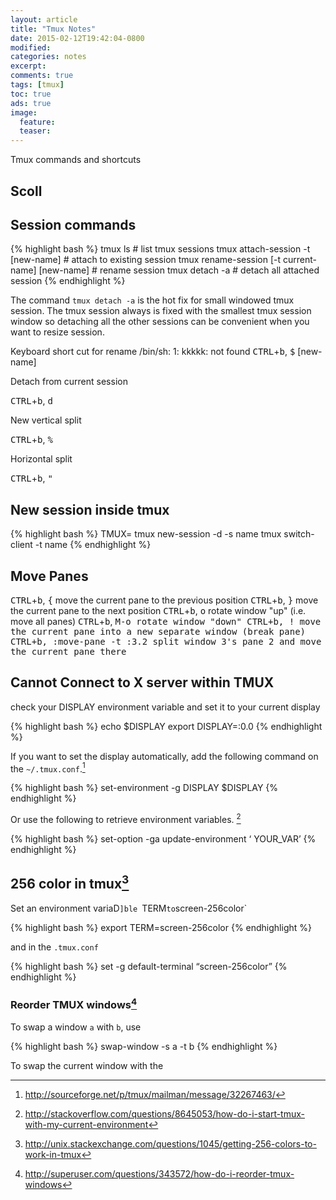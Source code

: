 ```yaml
---
layout: article
title: "Tmux Notes"
date: 2015-02-12T19:42:04-0800
modified:
categories: notes
excerpt:
comments: true
tags: [tmux]
toc: true
ads: true
image:
  feature:
  teaser:
---
```


Tmux  commands and shortcuts

## Scoll


## Session commands

{% highlight bash %}
tmux ls # list tmux sessions
tmux attach-session -t [new-name] # attach to existing session
tmux rename-session [-t current-name] [new-name] # rename session
tmux detach -a # detach all attached session
{% endhighlight %}

The command `tmux detach -a` is the hot fix for small windowed tmux session. The tmux session always is fixed with the smallest tmux session window so detaching all the other sessions can be convenient when you want to resize session.

Keyboard short cut for rename
/bin/sh: 1: kkkkk: not found
<kbd>CTRL</kbd>+<kbd>b</kbd>, <kbd>$</kbd> [new-name]

Detach from current session

<kbd>CTRL</kbd>+<kbd>b</kbd>, <kbd>d</kbd>

New vertical split

<kbd>CTRL</kbd>+<kbd>b</kbd>, <kbd>%</kbd>

Horizontal split

<kbd>CTRL</kbd>+<kbd>b</kbd>, <kbd>"</kbd>


## New session inside tmux

{% highlight bash %}
TMUX= tmux new-session -d -s name
tmux switch-client -t name
{% endhighlight %}

## Move Panes

<kbd>CTRL</kbd>+<kbd>b</kbd>, <kbd>{</kbd>          move the current pane to the previous position
<kbd>CTRL</kbd>+<kbd>b</kbd>, <kbd>}</kbd>          move the current pane to the next position
<kbd>CTRL</kbd>+<kbd>b</kbd>, <kbd>o</kbd>          rotate window "up" (i.e. move all panes)
<kbd>CTRL</kbd>+<kbd>b</kbd>, <kbd>M-o              rotate window "down"
<kbd>CTRL</kbd>+<kbd>b</kbd>, <kbd>!</kbd>          move the current pane into a new separate window (break pane)
<kbd>CTRL</kbd>+<kbd>b</kbd>, <kbd>:move-pane -t :3.2</kbd>    split window 3's pane 2 and move the current pane there

## Cannot Connect to X server within TMUX

check your DISPLAY environment variable and set it to your current display

{% highlight bash %}
echo $DISPLAY
export DISPLAY=:0.0
{% endhighlight %}

If you want to set the display automatically, add the following command on the `~/.tmux.conf`.[^1]

{% highlight bash %}
set-environment -g DISPLAY $DISPLAY
{% endhighlight %}

Or use the following to retrieve environment variables. [^2]

{% highlight bash %}
set-option -ga update-environment ‘ YOUR_VAR’
{% endhighlight %}

## 256 color in tmux[^3]

Set an environment variaD`]ble `TERM` to `screen-256color`

{% highlight bash %}
export TERM=screen-256color
{% endhighlight %}

and in the `.tmux.conf`

{% highlight bash %}
set -g default-terminal “screen-256color”
{% endhighlight %}

### Reorder TMUX windows[^4]

To swap a window `a` with `b`, use

{% highlight bash %}
swap-window -s a -t b
{% endhighlight %}

To swap the current window with the 
[^1]: http://sourceforge.net/p/tmux/mailman/message/32267463/
[^2]: http://stackoverflow.com/questions/8645053/how-do-i-start-tmux-with-my-current-environment
[^3]: http://unix.stackexchange.com/questions/1045/getting-256-colors-to-work-in-tmux
[^4]: http://superuser.com/questions/343572/how-do-i-reorder-tmux-windows
